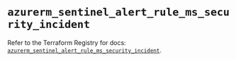 # `azurerm_sentinel_alert_rule_ms_security_incident`

Refer to the Terraform Registry for docs: [`azurerm_sentinel_alert_rule_ms_security_incident`](https://registry.terraform.io/providers/hashicorp/azurerm/3.108.0/docs/resources/sentinel_alert_rule_ms_security_incident).
